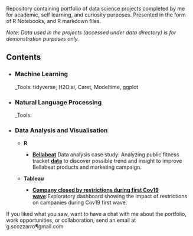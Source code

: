 Repository containing portfolio of data science projects completed by me for academic, self learning, and curiosity purposes. Presented in the form of R Notebooks, and R markdown files.


_Note: Data used in the projects (accessed under data directory) is for demonstration purposes only._

## Contents

- ### Machine Learning

	

	_Tools: tidyverse, H2O.ai, Caret, Modeltime, ggplot 

- ### Natural Language Processing

	

	_Tools:

- ### Data Analysis and Visualisation

	- __R__ 
		-  __[Bellabeat](https://bellabeat.com/)__ Data analysis case study: Analyzing public fitness tracket __[data](https://www.kaggle.com/arashnic/fitbit)__ to 			discover possible trend and insight to improve Bellabeat products and marketing campaign. 
	
	- __Tableau__
		
		- __[Company closed by restrictions during first Cov19 wave](https://tabsoft.co/3xoZ4ub)__:Exploratory dashboard showing the impact of restrictions on campanies during Cov19 first wave.


If you liked what you saw, want to have a chat with me about the portfolio, work opportunities, or collaboration, send an email at g.scozzarro¶gmail.com 
